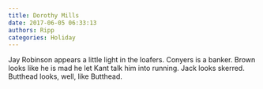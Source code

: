 ```yaml
---
title: Dorothy Mills
date: 2017-06-05 06:33:13
authors: Ripp
categories: Holiday
---
```


 Jay Robinson appears a little light in the loafers. Conyers is a banker. Brown looks like he is mad he let Kant talk him into running. Jack looks skerred. Butthead looks, well, like Butthead.